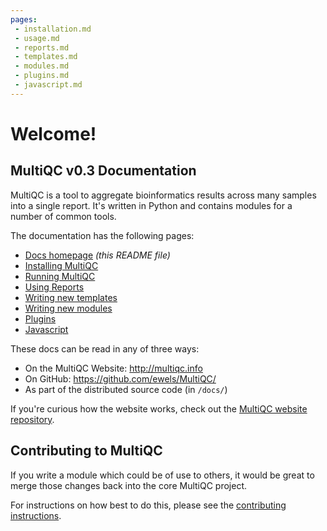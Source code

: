 ```yaml
---
pages:
 - installation.md
 - usage.md
 - reports.md
 - templates.md
 - modules.md
 - plugins.md
 - javascript.md
---
```


# Welcome!

## MultiQC v0.3 Documentation

MultiQC is a tool to aggregate bioinformatics results across many samples
into a single report. It's written in Python and contains modules for a number
of common tools.

The documentation has the following pages:

 - [Docs homepage](README.md) _(this README file)_
 - [Installing MultiQC](installation.md)
 - [Running MultiQC](usage.md)
 - [Using Reports](reports.md)
 - [Writing new templates](templates.md)
 - [Writing new modules](modules.md)
 - [Plugins](plugins.md)
 - [Javascript](javascript.md)

These docs can be read in any of three ways:
 - On the MultiQC Website: http://multiqc.info
 - On GitHub: https://github.com/ewels/MultiQC/
 - As part of the distributed source code (in `/docs/`)
 
If you're curious how the website works, check out the
[MultiQC website repository](https://github.com/ewels/MultiQC_website).

## Contributing to MultiQC

If you write a module which could be of use to others, it would be great to
merge those changes back into the core MultiQC project.

For instructions on how best to do this, please see the
[contributing instructions](https://github.com/ewels/MultiQC/blob/master/CONTRIBUTING.md).
